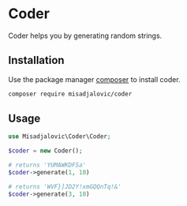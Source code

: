 # Coder

Coder helps you by generating random strings.

## Installation

Use the package manager [composer](https://getcomposer.org/) to install coder.

```bash
composer require misadjalovic/coder
```

## Usage

```php
use Misadjalovic\Coder\Coder;

$coder = new Coder();

# returns 'YUMAWKDFSa'
$coder->generate(1, 10)

# returns 'WVF}]JD2Y!xmGQQnTq!&'
$coder->generate(3, 10)
```
